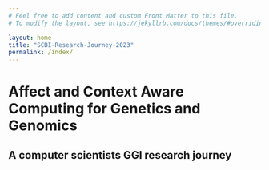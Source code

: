 ```yaml
---
# Feel free to add content and custom Front Matter to this file.
# To modify the layout, see https://jekyllrb.com/docs/themes/#overriding-theme-defaults

layout: home
title: "SCBI-Research-Journey-2023"
permalink: /index/
---
```


# Affect and Context Aware Computing for Genetics and Genomics

## A computer scientists GGI research journey

